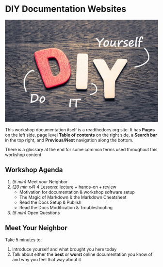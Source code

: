 # DIY Documentation Websites

![Do It Yourself](images/diy.jpg)

This workshop documentation itself is a readthedocs.org site.  It has **Pages** on the left side, page level **Table of contents** on the right side, a **Search bar** in the top right, and **Previous/Next** navigation along the bottom.

There is a glossary at the end for some common terms used throughout this workshop content.

## Workshop Agenda

1. *(5 min)* Meet your Neighbor
1. *(20 min x4)* 4 Lessons: lecture + hands-on + review
    - Motivation for documentation & workshop software setup
    - The Magic of Markdown & the Markdown Cheatsheet
    - Read the Docs Setup & Publish
    - Read the Docs Modification & Troubleshooting
1. *(5 min)* Open Questions

## Meet Your Neighbor

Take 5 minutes to:

1. Introduce yourself and what brought you here today
1. Talk about either the **best** or **worst** online documentation you know of and why you feel that way about it
